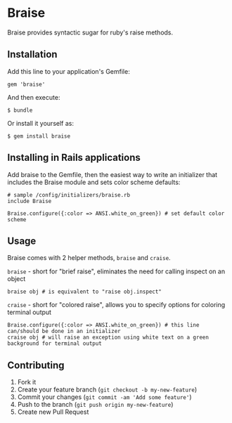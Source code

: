# Braise

Braise provides syntactic sugar for ruby's raise methods. 

## Installation

Add this line to your application's Gemfile:

    gem 'braise'

And then execute:

    $ bundle

Or install it yourself as:

    $ gem install braise

## Installing in Rails applications
Add braise to the Gemfile, then the easiest way to write an initializer that includes the Braise module and sets color scheme defaults:

```
# sample /config/initializers/braise.rb
include Braise

Braise.configure({:color => ANSI.white_on_green}) # set default color scheme
```

## Usage
Braise comes with 2 helper methods, `braise` and `craise`.

`braise` - short for "brief raise", eliminates the need for calling inspect on an object
```
braise obj # is equivalent to "raise obj.inspect"
```

`craise` - short for "colored raise", allows you to specify options for coloring terminal output
```
Braise.configure({:color => ANSI.white_on_green}) # this line can/should be done in an initializer
craise obj # will raise an exception using white text on a green background for terminal output
```

## Contributing

1. Fork it
2. Create your feature branch (`git checkout -b my-new-feature`)
3. Commit your changes (`git commit -am 'Add some feature'`)
4. Push to the branch (`git push origin my-new-feature`)
5. Create new Pull Request
